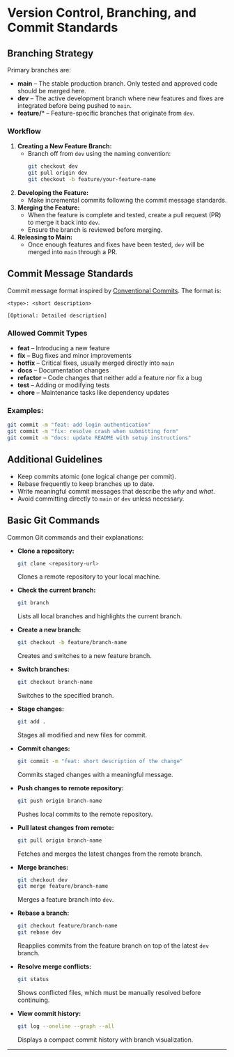 # Version Control, Branching, and Commit Standards

## Branching Strategy

Primary branches are:

- **main** – The stable production branch. Only tested and approved code should be merged here.
- **dev** – The active development branch where new features and fixes are integrated before being pushed to `main`.
- **feature/*** – Feature-specific branches that originate from `dev`.

### Workflow
1. **Creating a New Feature Branch:**
   - Branch off from `dev` using the naming convention:
     ```bash
     git checkout dev
     git pull origin dev
     git checkout -b feature/your-feature-name
     ```
2. **Developing the Feature:**
   - Make incremental commits following the commit message standards.
3. **Merging the Feature:**
   - When the feature is complete and tested, create a pull request (PR) to merge it back into `dev`.
   - Ensure the branch is reviewed before merging.
4. **Releasing to Main:**
   - Once enough features and fixes have been tested, `dev` will be merged into `main` through a PR.

## Commit Message Standards

Commit message format inspired by [Conventional Commits](https://www.conventionalcommits.org/). The format is:

```
<type>: <short description>

[Optional: Detailed description]
```

### Allowed Commit Types
- **feat** – Introducing a new feature
- **fix** – Bug fixes and minor improvements
- **hotfix** – Critical fixes, usually merged directly into `main`
- **docs** – Documentation changes
- **refactor** – Code changes that neither add a feature nor fix a bug
- **test** – Adding or modifying tests
- **chore** – Maintenance tasks like dependency updates

### Examples:
```bash
git commit -m "feat: add login authentication"
git commit -m "fix: resolve crash when submitting form"
git commit -m "docs: update README with setup instructions"
```

## Additional Guidelines
- Keep commits atomic (one logical change per commit).
- Rebase frequently to keep branches up to date.
- Write meaningful commit messages that describe the *why* and *what*.
- Avoid committing directly to `main` or `dev` unless necessary.

## Basic Git Commands

Common Git commands and their explanations:

- **Clone a repository:**
  ```bash
  git clone <repository-url>
  ```
  Clones a remote repository to your local machine.

- **Check the current branch:**
  ```bash
  git branch
  ```
  Lists all local branches and highlights the current branch.

- **Create a new branch:**
  ```bash
  git checkout -b feature/branch-name
  ```
  Creates and switches to a new feature branch.

- **Switch branches:**
  ```bash
  git checkout branch-name
  ```
  Switches to the specified branch.

- **Stage changes:**
  ```bash
  git add .
  ```
  Stages all modified and new files for commit.

- **Commit changes:**
  ```bash
  git commit -m "feat: short description of the change"
  ```
  Commits staged changes with a meaningful message.

- **Push changes to remote repository:**
  ```bash
  git push origin branch-name
  ```
  Pushes local commits to the remote repository.

- **Pull latest changes from remote:**
  ```bash
  git pull origin branch-name
  ```
  Fetches and merges the latest changes from the remote branch.

- **Merge branches:**
  ```bash
  git checkout dev
  git merge feature/branch-name
  ```
  Merges a feature branch into `dev`.

- **Rebase a branch:**
  ```bash
  git checkout feature/branch-name
  git rebase dev
  ```
  Reapplies commits from the feature branch on top of the latest `dev` branch.

- **Resolve merge conflicts:**
  ```bash
  git status
  ```
  Shows conflicted files, which must be manually resolved before continuing.

- **View commit history:**
  ```bash
  git log --oneline --graph --all
  ```
  Displays a compact commit history with branch visualization.
  
---
